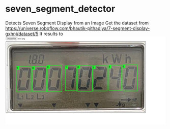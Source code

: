# seven_segment_detector
Detects Seven Segment Display from an Image
Get the dataset from https://universe.roboflow.com/bhautik-pithadiya/7-segment-display-gxhnj/dataset/5
It results to
![alt text](https://github.com/anihitk07/seven_segment_detector/blob/main/docs/result.png)
